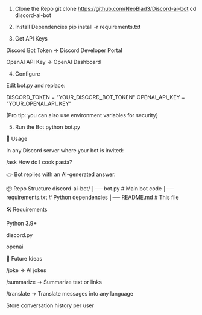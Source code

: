 1. Clone the Repo
git clone https://github.com/NeoBlad3/Discord-ai-bot
cd discord-ai-bot

2. Install Dependencies
pip install -r requirements.txt

3. Get API Keys

Discord Bot Token → Discord Developer Portal

OpenAI API Key → OpenAI Dashboard

4. Configure

Edit bot.py and replace:

DISCORD_TOKEN = "YOUR_DISCORD_BOT_TOKEN"
OPENAI_API_KEY = "YOUR_OPENAI_API_KEY"


(Pro tip: you can also use environment variables for security)

5. Run the Bot
python bot.py

💬 Usage

In any Discord server where your bot is invited:

/ask How do I cook pasta?


👉 Bot replies with an AI-generated answer.

📦 Repo Structure
discord-ai-bot/
│── bot.py              # Main bot code
│── requirements.txt    # Python dependencies
│── README.md           # This file

🛠 Requirements

Python 3.9+

discord.py

openai

🔮 Future Ideas

/joke → AI jokes

/summarize → Summarize text or links

/translate → Translate messages into any language

Store conversation history per user
